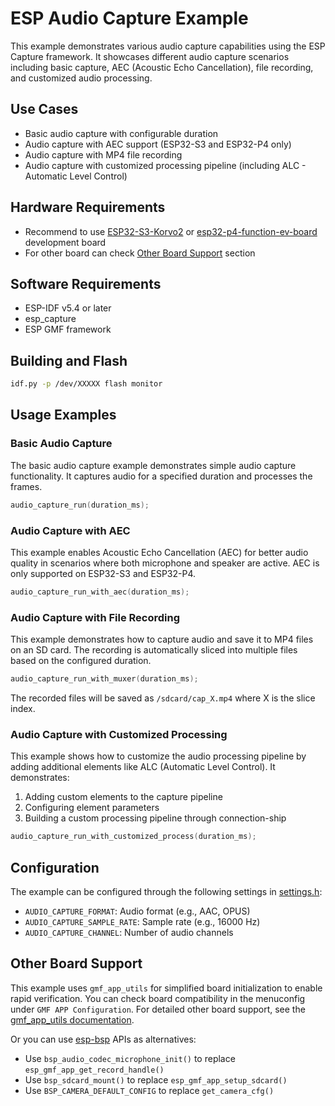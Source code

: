 # ESP Audio Capture Example

This example demonstrates various audio capture capabilities using the ESP Capture framework. It showcases different audio capture scenarios including basic capture, AEC (Acoustic Echo Cancellation), file recording, and customized audio processing.

## Use Cases

- Basic audio capture with configurable duration
- Audio capture with AEC support (ESP32-S3 and ESP32-P4 only)
- Audio capture with MP4 file recording
- Audio capture with customized processing pipeline (including ALC - Automatic Level Control)

## Hardware Requirements

- Recommend to use [ESP32-S3-Korvo2](https://docs.espressif.com/projects/esp-adf/en/latest/design-guide/dev-boards/user-guide-esp32-s3-korvo-2.html) or [esp32-p4-function-ev-board](https://docs.espressif.com/projects/esp-dev-kits/en/latest/esp32p4/esp32-p4-function-ev-board/user_guide.html) development board
- For other board can check [Other Board Support](#other-board-support) section

## Software Requirements

- ESP-IDF v5.4 or later
- esp_capture
- ESP GMF framework

## Building and Flash

```bash
idf.py -p /dev/XXXXX flash monitor
```

## Usage Examples

### Basic Audio Capture

The basic audio capture example demonstrates simple audio capture functionality. It captures audio for a specified duration and processes the frames.

```c
audio_capture_run(duration_ms);
```

### Audio Capture with AEC

This example enables Acoustic Echo Cancellation (AEC) for better audio quality in scenarios where both microphone and speaker are active. AEC is only supported on ESP32-S3 and ESP32-P4.

```c
audio_capture_run_with_aec(duration_ms);
```

### Audio Capture with File Recording

This example demonstrates how to capture audio and save it to MP4 files on an SD card. The recording is automatically sliced into multiple files based on the configured duration.

```c
audio_capture_run_with_muxer(duration_ms);
```

The recorded files will be saved as `/sdcard/cap_X.mp4` where X is the slice index.

### Audio Capture with Customized Processing

This example shows how to customize the audio processing pipeline by adding additional elements like ALC (Automatic Level Control). It demonstrates:

1. Adding custom elements to the capture pipeline
2. Configuring element parameters
3. Building a custom processing pipeline through connection-ship

```c
audio_capture_run_with_customized_process(duration_ms);
```

## Configuration

The example can be configured through the following settings in [settings.h](main/settings.h):

- `AUDIO_CAPTURE_FORMAT`: Audio format (e.g., AAC, OPUS)
- `AUDIO_CAPTURE_SAMPLE_RATE`: Sample rate (e.g., 16000 Hz)
- `AUDIO_CAPTURE_CHANNEL`: Number of audio channels

## Other Board Support

This example uses `gmf_app_utils` for simplified board initialization to enable rapid verification. You can check board compatibility in the menuconfig under `GMF APP Configuration`. For detailed other board support, see the [gmf_app_utils documentation](https://github.com/espressif/esp-gmf/blob/main/packages/gmf_app_utils/README.md).

Or you can use [esp-bsp](https://github.com/espressif/esp-bsp/tree/master) APIs as alternatives:
 - Use `bsp_audio_codec_microphone_init()` to replace `esp_gmf_app_get_record_handle()`
 - Use `bsp_sdcard_mount()` to replace `esp_gmf_app_setup_sdcard()`
 - Use `BSP_CAMERA_DEFAULT_CONFIG` to replace `get_camera_cfg()`
